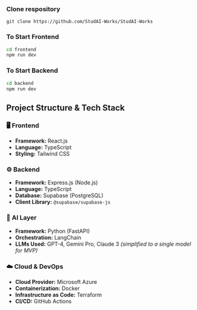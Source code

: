 ### Clone respository
```
git clone https://github.com/StudAI-Works/StudAI-Works
```

### To Start Frontend
```bash
cd frontend
npm run dev
```
### To Start Backend
```bash
cd backend
npm run dev
```
## Project Structure & Tech Stack

### 🖥️ Frontend
- **Framework:** React.js
- **Language:** TypeScript
- **Styling:** Tailwind CSS

### ⚙️ Backend
- **Framework:** Express.js (Node.js)
- **Language:** TypeScript
- **Database:** Supabase (PostgreSQL)
- **Client Library:** `@supabase/supabase-js`

### 🤖 AI Layer
- **Framework:** Python (FastAPI)
- **Orchestration:** LangChain
- **LLMs Used:** GPT-4, Gemini Pro, Claude 3 *(simplified to a single model for MVP)*

### ☁️ Cloud & DevOps
- **Cloud Provider:** Microsoft Azure
- **Containerization:** Docker
- **Infrastructure as Code:** Terraform
- **CI/CD:** GitHub Actions

